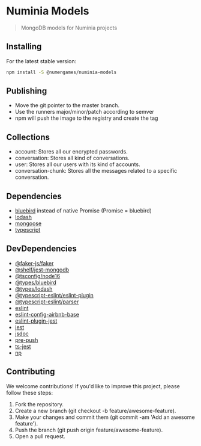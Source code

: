 # Numinia Models

> MongoDB models for Numinia projects

## Installing

For the latest stable version:

```bash
npm install -S @numengames/numinia-models
```

## Publishing

- Move the git pointer to the master branch.
- Use the runners major/minor/patch according to semver
- npm will push the image to the registry and create the tag

## Collections

- account: Stores all our encrypted passwords.
- conversation: Stores all kind of conversations.
- user: Stores all our users with its kind of accounts.
- conversation-chunk: Stores all the messages related to a specific conversation.

## Dependencies

- [bluebird](https://npmjs.com/package/bluebird) instead of native Promise (Promise = bluebird)
- [lodash](https://npmjs.com/package/lodash)
- [mongoose](https://npmjs.com/package/mongoose)
- [typescript](https://npmjs.com/package/typescript)

## DevDependencies

- [@faker-js/faker](https://npmjs.com/package/@faker-js/faker)
- [@shelf/jest-mongodb](https://npmjs.com/package/@shelf/jest-mongodb)
- [@tsconfig/node16](https://npmjs.com/package/@tsconfig/node16)
- [@types/bluebird](https://npmjs.com/package/@types/bluebird)
- [@types/lodash](https://npmjs.com/package/@types/lodash)
- [@typescript-eslint/eslint-plugin](https://npmjs.com/package/@typescript-eslint/eslint-plugin)
- [@typescript-eslint/parser](https://npmjs.com/package/@typescript-eslint/parser)
- [eslint](https://npmjs.com/package/eslint)
- [eslint-config-airbnb-base](https://npmjs.com/package/eslint-config-airbnb-base)
- [eslint-plugin-jest](https://npmjs.com/package/eslint-plugin-jest)
- [jest](https://npmjs.com/package/jest)
- [jsdoc](https://npmjs.com/package/jsdoc)
- [pre-push](https://npmjs.com/package/pre-push)
- [ts-jest](https://npmjs.com/package/ts-jest)
- [np](https://www.npmjs.com/package/np)

## Contributing

We welcome contributions! If you'd like to improve this project, please follow these steps:

1. Fork the repository.
2. Create a new branch (git checkout -b feature/awesome-feature).
3. Make your changes and commit them (git commit -am 'Add an awesome feature').
4. Push the branch (git push origin feature/awesome-feature).
5. Open a pull request.